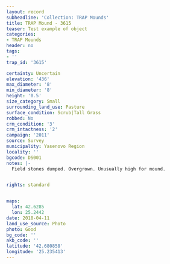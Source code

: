 ```yaml
---
layout: record
subheadline: 'Collection: TRAP Mounds'
title: TRAP Mound - 3615
teaser: Test example of object
categories:
- TRAP Mounds
header: no
tags:
- ''
trap_id: '3615'

certainty: Uncertain
elevation: '436'
max_diameter: '8'
min_diameter: '8'
height: '0.5'
size_category: Small
surrounding_land_use: Pasture
surface_condition: Scrub|Tall Grass
robbed: No
crm_condition: '3'
crm_intactness: '2'
campaign: '2011'
source: Survey
municipality: Yasenovo Region
locality: ''
bgcode: DS001
notes: |-
  Field stones dumped. Overgrown. Unusually high for mound.


rights: standard


maps:
  lat: 42.6285
  lon: 25.2442
date: 2018-04-11
land_use_source: Photo
photo: Good
bg_code: ''
akb_code: ''
latitude: '42.680858'
longitude: '25.235413'
---
```

